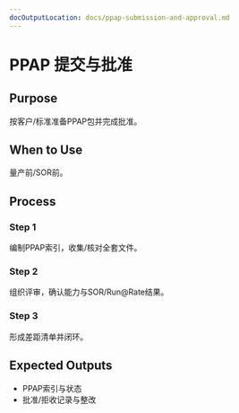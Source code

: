 ```yaml
---
docOutputLocation: docs/ppap-submission-and-approval.md
---
```


# PPAP 提交与批准

## Purpose

按客户/标准准备PPAP包并完成批准。

## When to Use

量产前/SOR前。

## Process

### Step 1

编制PPAP索引，收集/核对全套文件。

### Step 2

组织评审，确认能力与SOR/Run@Rate结果。

### Step 3

形成差距清单并闭环。

## Expected Outputs

- PPAP索引与状态
- 批准/拒收记录与整改
